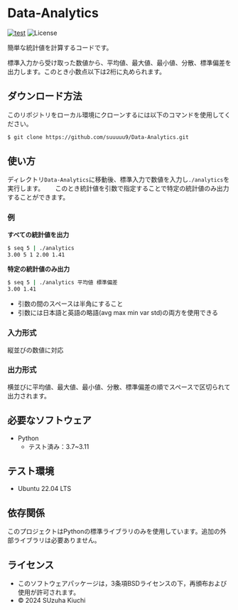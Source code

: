 # Data-Analytics
[![test](https://github.com/suuuuu9/Data-Analytics/actions/workflows/test.yml/badge.svg)](https://github.com/suuuuu9/Data-Analytics/actions/workflows/test.yml)
![License](https://img.shields.io/github/license/suuuuu9/Data-Analytics)

簡単な統計値を計算するコードです。

標準入力から受け取った数値から、平均値、最大値、最小値、分散、標準偏差を出力します。このとき小数点以下は2桁に丸められます。

## ダウンロード方法
このリポジトリをローカル環境にクローンするには以下のコマンドを使用してください。
```bash
$ git clone https://github.com/suuuuu9/Data-Analytics.git
```

## 使い方
ディレクトリ```Data-Analytics```に移動後、標準入力で数値を入力し```./analytics```を実行します。　　
このとき統計値を引数で指定することで特定の統計値のみ出力することができます。

### 例
**すべての統計値を出力**
```bash
$ seq 5 | ./analytics
3.00 5 1 2.00 1.41
```
**特定の統計値のみ出力**
```bash
$ seq 5 | ./analytics 平均値 標準偏差
3.00 1.41
```
- 引数の間のスペースは半角にすること
- 引数には日本語と英語の略語(avg max min var std)の両方を使用できる

### 入力形式
縦並びの数値に対応

### 出力形式
横並びに平均値、最大値、最小値、分散、標準偏差の順でスペースで区切られて出力されます。

## 必要なソフトウェア
- Python
  - テスト済み：3.7~3.11

 ## テスト環境
 - Ubuntu 22.04 LTS
   
## 依存関係
このプロジェクトはPythonの標準ライブラリのみを使用しています。追加の外部ライブラリは必要ありません。

## ライセンス
- このソフトウェアパッケージは，3条項BSDライセンスの下，再頒布および使用が許可されます。
- © 2024 SUzuha Kiuchi
